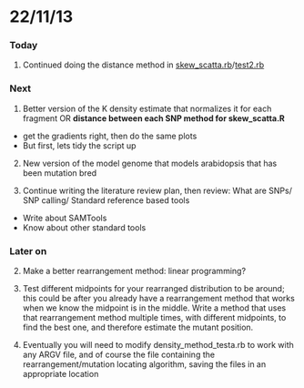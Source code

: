 22/11/13
========================================================

### Today

1. Continued doing the distance method in [skew_scatta.rb](https://github.com/edwardchalstrey1/fragmented_genome_with_snps/blob/master/skew_scatta.rb)/[test2.rb](https://github.com/edwardchalstrey1/fragmented_genome_with_snps/blob/master/test2.rb)

### Next

1. Better version of the K density estimate that normalizes it for each fragment OR **distance between each SNP method for skew_scatta.R**
 - get the gradients right, then do the same plots
 - But first, lets tidy the script up

2. New version of the model genome that models arabidopsis that has been mutation bred

2. Continue writing the literature review plan, then review: What are SNPs/ SNP calling/ Standard reference based tools
 - Write about SAMTools
 - Know about other standard tools

### Later on

2. Make a better rearrangement method: linear programming?

3. Test different midpoints for your rearranged distribution to be around; this could be after you already have a rearrangement method that works when we know the midpoint is in the middle. Write a method that uses that rearrangement method multiple times, with different midpoints, to find the best one, and therefore estimate the mutant position.

4. Eventually you will need to modify density_method_testa.rb to work with any ARGV file, and of course the file containing the rearrangement/mutation locating algorithm, saving the files in an appropriate location

